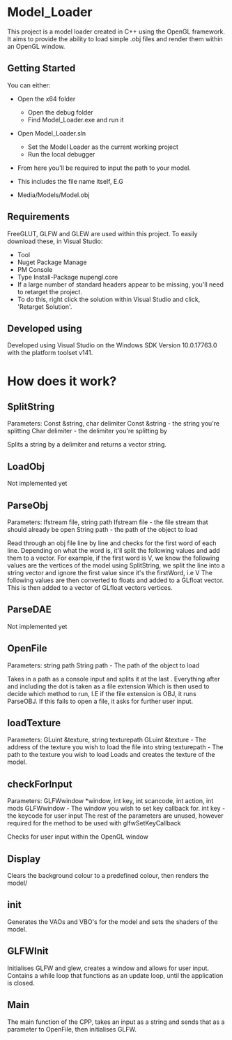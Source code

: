 # Model_Loader

This project is a model loader created in C++ using the OpenGL framework. It aims to provide the ability to load simple .obj files
and render them within an OpenGL window. 

## Getting Started
You can either:
* Open the x64 folder
  * Open the debug folder
  * Find Model_Loader.exe and run it
 
* Open Model_Loader.sln
  * Set the Model Loader as the current working project
  * Run the local debugger
  
* From here you'll be required to input the path to your model. 
* This includes the file name itself, E.G
* Media/Models/Model.obj
## Requirements
FreeGLUT, GLFW and GLEW are used within this project. To easily download these, in Visual Studio:
* Tool
* Nuget Package Manage
* PM Console
* Type Install-Package nupengl.core
* If a large number of standard headers appear to be missing, you'll need to retarget the project. 
* To do this, right click the solution within Visual Studio and click, 'Retarget Solution'. 
## Developed using
Developed using Visual Studio on the  Windows SDK Version 10.0.17763.0 with the platform toolset v141.

# How does it work?

## SplitString

Parameters:
Const &string, char delimiter
Const &string - the string you're splitting
Char delimiter - the delimiter you're splitting by

Splits a string by a delimiter and returns a vector string. 
## LoadObj
Not implemented yet
## ParseObj

Parameters: Ifstream file, string path
Ifstream file - the file stream that should already be open
String path - the path of the object to load

Read through an obj file line by line and checks for the first word of each line. 
Depending on what the word is, it'll split the following values and add them to a vector. 
For example,
if the first word is V, we know the following values are the vertices of the model
using SplitString, we split the line into a string vector and ignore the first value since it's the firstWord, i.e V
The following values are then converted to floats and added to a GLfloat vector.
This is then added to a vector of GLfloat vectors vertices.
## ParseDAE
Not implemented yet
## OpenFile

Parameters: string path
String path - The path of the object to load

Takes in a path as a console input and splits it at the last .
Everything after and including the dot is taken as a file extension
Which is then used to decide which method to run, I.E if the file extension is OBJ, it runs ParseOBJ.
If this fails to open a file, it asks for further user input.

## loadTexture
Parameters: GLuint &texture, string texturepath
GLuint &texture - The address of the texture you wish to load the file into
string texturepath - The path to the texture you wish to load
Loads and creates the texture of the model.

## checkForInput
Parameters: GLFWwindow *window, int key, int scancode, int action, int mods
GLFWwindow - The window you wish to set key callback for.
int key - the keycode for user input
The rest of the parameters are unused, however required for the method to be used with glfwSetKeyCallback

Checks for user input within the OpenGL window

## Display

Clears the background colour to a predefined colour, then renders the model/
## init

Generates the VAOs and VBO's for the model and sets the shaders of the model.
## GLFWInit

Initialises GLFW and glew, creates a window and allows for user input.
Contains a while loop that functions as an update loop, until the application is closed.
## Main

The main function of the CPP, takes an input as a string and sends that as a parameter to OpenFile,
then initialises GLFW.




